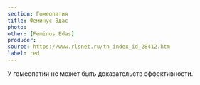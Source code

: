 ```yaml
---
section: Гомеопатия
title: Феминус Эдас
photo: 
other: [Feminus Edas]
producer: 
source: https://www.rlsnet.ru/tn_index_id_28412.htm
label: red
---
```


У гомеопатии не может быть доказательств эффективности.
